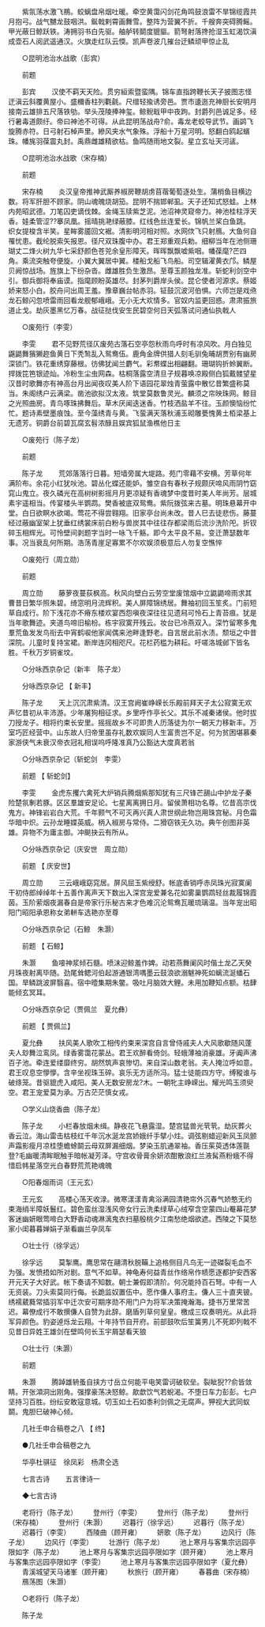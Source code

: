 <!-- { "loadSidebar": true } -->
　　紫氛荡水激飞鵧。蛟螭盘帛烟吐暖。牵空黄霭闪剑花角鸣鼓浪雷不旱锦缆霞共月抱弓。战气嬲龙鼓咽洪。鋋戟剌霄画舞雪。整阵为营翼不折。千艘奔突碍腾鳐。甲光蔽日鲸跃铁。涛拥羽书白先驱。舳舻转鬬度貔貙。箭弩射落搀抢湿玉虹渴饮滇成壶石人阅武遥通汉。火旗走红队云愞。凯声卷波几摧台迂鳞顽甲惊止乱 

　　○昆明池治水战歌（彭宾） 

　　前题 

　　彭宾 
　　汉使不羁天天险。贯穷絙索暨蛮隅。锦车直指跨鞭长天子披图志怪迂滇云斜覆黄屋小。盛穪香柱列氍毹。尺缯轻揄诱旁邑。贾市逶迤充神厨长安明月接南云雄排五尺落铁劬。举头茂陵捧神玺。鲸鲵戢甲中夜跔。封爵列邑诚足多。经行暑毒道颇纡。帝曰神池不可得。从此昆明荡战舟?俞。毒龙老蛟导武节。画鹢飞旋腾赤符。日弓射石棹声里。縿风夹水气象殊。浮船十万星河明。怒翻白鸥起蠙珠。幡旄羽葆震丸封。禹鼎雌雄精欲枯。鱼鸣随雨地文裂。星立玄址天河盓。 

　　○昆明池治水战歌（宋存楠） 

　　前题 

　　宋存楠 
　　炎汉皇帝推神武厮养椒房鞭胡虏苜蓿葡萄逐处生。蒲梢鱼目横边数。将军肝胆不顾家。阴山魂魄烧胡笳。昆明不揣邯郸虱。天子还知式怒蛙。上林内苑昭武德。刀笔囚吏谪伐棘。金绳玉牍紫芝泥。池沼神灵窥帝力。神池桂柱浮天香。娃柔管涩??搴凤凰。摇晴挑滟绿蔽膝。红线色丝连爱长。锦帆兰桨白鱼跳。织女提梭含半笑。星眸雾靥回文裾。清影明河相对照。水网佽飞只射鴈。大鱼何自罹忧患。截纶脱索矢报恩。径尺双珠腹中办。君王郑重观兵勅。细柳当年在池侧珊瑚丈二烽火树九华七采舒颜色苍兕余皇形障天。晖晖飘飘嘘紫咽。幡葆麾?芒四角。乘流突触夸便旋。小翼大翼居中翼。楼船戈船飞鸟船。司空辑濯黄衣邝。鳞屋贝阙惊战场。旌旗上下纷杂沓。雌雄胜负生激昂。至尊玉颜独龙准。斩蛇利剑空中引。御兵御将奉庙谟。指麾顾盼英雄尽。封茅列爵岸头侯。昆仑使者河源求。蔡姬娇来怒小白。胶舟问出周王羞。豫章巍台帖赤羽。钲鼓沉波河伯惧。六师岂是戏焏龙石鲸闪忽喷雷雨回看龙舰郁峨峨。无小无大欢情多。官奴内监更回惑。肃肃振旅道止戈。劫灰墨黑忆万春。战征挞伐安生民碧空何日天弧落试问通仙执戟人 

　　○废苑行（李雯） 

　　李雯 
　　君不见野荒径仄废苑古落石空亭怨秋雨鸟呼时有凉风吹。月白独见鼷鼯舞獱獭趂鱼黄日下秃鹙乱入鸳鸯伍。鹿角金牌供猎人刻毛驯兔晡胡贾别有幽房深锁门。铁花重绣穿藤根。彷佛犹闻兰麝气。彩帬蝶出相翩翻。珊瑚钩折蛉翼断。捍拨笓笆银迹灿。冷粉生尘虫网森。枯桐落露空清旦子规暮唤凉殿侧白狐戴髅望星汉昔时歌舞亦有神高台月出闻夜叹美人阶下语园花翠烛青萤露中散忆昔繁盛称莫当。朱阁绣户云满梁。凿池欲拟汉太液。筑堂莫数鲁灵光。麟须之帘映珠网。鲸目之光照曲房。青鸟啄珠拂舞后。草木厌闻迭迷香。竹枝洒盐羊不往。玉颜懊恼纷忙忙。题诗素壁墨痕蚀。至今藻绣青与黄。飞萤满天落秋浦玉砌雕甍愧黄土栢梁基上无遗芳。铜爵台前碧瓦腐玄髫浓醁且娱宾狐鼠渔樵他日主 

　　○废苑行（陈子龙） 

　　前题 

　　陈子龙 
　　荒郊落落行日暮。短墙旁属大堤路。苑门零藉不安横。芳草何年满阶布。余花小红犹吙池。碧丛化蝶还能妒。雏空自有春秋子规颇厌啼风雨阴竹窈窕山鬼立。夜久磷光在高树树影摇月月更凉疑有香魂梦中度昔时美人年尚芳。层城素宇遥相当。传宴楼头半鹦鹉。樊香被底双鸳鸯。紫阮拨弦来古墓。明珠悬幕开中堂。白日欲瞑水欲竭。莺花不得尝翱翔。旧家亭台尚未改。昔人巳去徒悲伤。藤蔓经过蔽幽室架上犹垂红绣裳床前白粉与兽炭其中往往存都梁雨后流沙洗阶戺。折钗碎玉相辉光。可怜壁间剥题字当时一咏飞千觞。即今太平良不易。变迁萧瑟数年事。况当衰乱何所期。浩荡青崖足寡累不尔欢娱须极意后人勿复空憔悴 

　　○废苑行（周立勋） 

　　前题 

　　周立勋 
　　藤萝夜蔓荻枫高。秋风向壁白云劳空堂废馆烟中立鼪鼯啼雨求其曹昔日繁华照朱碧。绮窓明月流辉积。美人屏障锦绣居。舞袖初回玉笙炙。门前短草自成行。阶下浅花亦不瘠东楼欢宴西怨嗔夜深往往见遗舄可怜石上青苔痕。犹是当年歌舞迹。夹道鸟啼旧榆枌。栋宇寂寞开残云。妆台已冷燕双入。深竹留寒多鬼羣荒鱼发发鸟衔去中宵鹤唳他家闻偶来池畔逢野老。自言居此前水渍。颓垣之中昔深院。儿童时复持宝裙。断岸连冈相咫尺。花栏药槛为耕耘。吁嗟洛城邺下皆名胜。千秋万岁铜雀坟。 

　　○分咏西京杂记（新丰　陈子龙） 

　　分咏西京杂记 【 新丰】 

　　陈子龙 
　　天上沉沉肃紫清。汉王宫阙崔峥嵘长乐殿前拜天子太公寂寞无欢声忆昔初从丰沛游。少年屠狗相征求。乡里呼作亭长父。其乐不减秦诸侯。他时拔刀授龙子。相将约束长安里。摇摇故乡不可即贵人历落徒为尔一朝天力移新丰。万室巧匠经营中。山东故人归帝里虽存礼数欢娱同人生富贵岂不足。何为贫困堪慕秦家游侠气未衰汉帝衣冠礼相误呜呼隆准真乃公豁达大度真若翁 

　　○分咏西京杂记（斩蛇剑　李雯） 

　　前题 【 斩蛇剑】 

　　李雯 
　　金虎东攫六禽死大炉销兵腾烟紫那知犹有三尺锋芒舓山中护龙子秦险楚氛剸若豚。区区羣雄安足论。七星离离拥日月。留侯萧相功名尊。忆昔高宗伐鬼方。神锋岩岩白大荒。千年颢气不可灭再兴真人肃世纲此物岂用珠宫秘。月色霜华暗中炽。云孙龙睡媟英威。柄入椒房与常侍。二猾窃铁无久功。典午创图非英雄。异物不为庸主御。冲颷抉云有所从。 

　　○分咏西京杂记（庆安世　周立勋） 

　　前题 【 庆安世】 

　　周立勋 
　　三云峨峨窈窕居。屏风屈玉紫绶舒。帐底香销呼赤凤珠光寂寞阑干初侍郎绰绰年十五善作离声天下数出入深宫宠爱兼名花如雾巢鹦鹉轻丝裁履锦霞茵。玉阶萦烟夜漏春自是帝家行乐秘古来才色难沉沦鸳鸯瓦暖琉璃温。当年宠出昭阳门昭阳承恩称女弟軿车选艳亦至尊 

　　○分咏西京杂记（石鲸　朱灏） 

　　前题 【 石鲸】 

　　朱灏 
　　鱼唼神浆倾石髓。喷沫迎鲸羞作婢。动若燕舞阑风时偕土龙乙天癸月珠夜射离毕随。劲尾耸鳃河伯起游通银湾喁墨云鼓浪欲溺魃神死如螭流涎蟠石国。旱鳞跳波屏翳喜。宿中曀集期朱鳖。吸吐月脑效大鲤。未用加鞭知点额。枯肆能倾玄冥耳。 

　　○分咏西京杂记（贾佩兰　夏允彝） 

　　前题 【 贾佩兰】 

　　夏允彝 
　　扶风美人歌吹工相传约束来深宫自言曾侍戚夫人大风歌歇随风蓬夫人玅舞泣鸾凤。绿香雾霭花蒙丛。君王欢醉看倚剑。轻蛾薄袖消豪雄。牙阗声沸百子池。牵连爱缕靡终穷。胡然筑声哀惨切。来自深山数老翁。夫人掩泣呼如意。君王叹息空懜懜。含辛坐视珠玉碎。哀乐无方适所冯。猛士徒能四方守。缚豵谁与破绦笼。昔驱貔虎入咸阳。美人无数安房龙?木。一朝牝主峥嵘出。耀光鸣玉须臾空。君王宠爱莫为承。万古茫茫慎女戎。 

　　○学义山烧香曲（陈子龙） 

　　陈子龙 
　　小栏春放烟未缉。静夜花飞悬露湿。楚宫猛兽光茕茕。劫灰葬火香云泣。海山雷击枯枝红千年沉水涎龙宫娇娥纤手擘小炷。调弦剔蜡迎新风玉凤颤声霜影瘦月凉桂堕蟾蜍鬬云母双屏漏细烟。梦染玉肌通翠袖。香压茱萸透体莲毾登?毛幽暖清眸眠触手暗帐凝芳泽。守宫收骨膏余妍浓酣散浪红兰液髯燕粉蛾不得惜启帏星落空光白春野荒荒艳魂魄 

　　○阳春烟雨词（王元玄） 

　　王元玄 
　　高楼心荡天收渌。微寒漾漾青禽浴满园清艳帘外沉春气娇憨无约束海绡半障妖鬟红。碧色蛮丝湿浅风帝女行云洗柔绿草心绒窄含空蒙四山罨幕花梦客迷幽妍眼莺啼白大野香动魂淋漓鬼衣扫墓殷桃夕江南愁绝烟欲遮。西陵之下莫愁家小闺暮暮婵娟子渐看幽兰孕凤车 

　　○壮士行（徐孚远） 

　　徐孚远 
　　莫掣鹰。鹰思常在翮清秋脱鞴上追格侧目凡鸟无一迹磔裂毛血不为强。发愤捂如所对剧。意气不如草。神龟寿何益青丝作络帛作帻愿逐都护安西客开元天子大好武。帐下奏请不知数。朝士兼假即清阶。何况能持百石弩。中有一人无资装。刀头索莫同行侮。长跪监奴置伍中。愿作傔人事府主。傔人三十直夹铍。绣襦葳蕤常插羽军中迁次安可期序勋不用门户为将军决策掩瀚海。捷书万里常苦迟。幕僚成行不敢撰傔人自赞为此辞。磨盾列草何皇皇。檄成三叹奏明光。从此将军异颜色。豹姿逴烁龙云翔。十年持节自开府。前部鼓吹后笙簧男儿不死即列戟不见昔日异姓王雄剑在壁鸣何长玉宇屑瑟看天狼 

　　○壮士行（朱灏） 

　　前题 

　　朱灏 
　　腾踔雄辀蚤自挟方寸岳立何能平电笑雷诃破软垒。裂眦猊??俞皆敛睛。开张澒洞出刚角。强撑豪荡决怒鲸。歊歔饮气若蜺渴。不堕日车力彭彭。七户坚持习百胜。纷纭安敢寇意城。切玉如土石如黍利剑佩之无腐声。狎视大武同蚁鬬。鬼胆巳破神心倾。 

　　几社壬申合稿卷之八 【 终】 

　　●几社壬申合稿卷之九 

　　华亭杜骐征　徐凤彩　杨肃仝选 

　　七言古诗 
　　五言律诗一 

　　◆七言古诗 

　　老将行（陈子龙） 
　　登州行（李雯） 
　　登州行（陈子龙） 
　　登州行（宋存楠） 
　　登州行（朱灏） 
　　迟暮行（徐孚远） 
　　迟暮行（陈子龙） 
　　迟暮行（李雯） 
　　西陵曲（顾开雍） 
　　妍歌（陈子龙） 
　　边风行（陈子龙） 
　　边风行（李雯） 
　　壮游行（陈子龙） 
　　池上寒月与客集宗远园亭限如字（陈子龙） 
　　池上寒月与客集宗远园亭限如字（顾开雍） 
　　池上寒月与客集宗远园亭限如字（李雯） 
　　池上寒月与客集宗远园亭限如字（夏允彝） 
　　青溪城望天马诸峯（顾开雍） 
　　秋旅行（顾开雍） 
　　春暮曲（宋存楠） 
　　鴈荡图（朱灏） 

　　○老将行（陈子龙） 

　　陈子龙 
